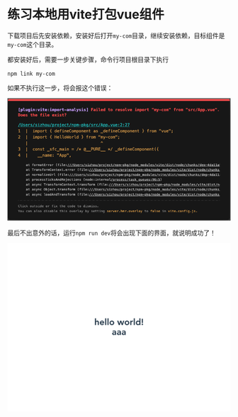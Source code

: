 # 练习本地用vite打包vue组件

下载项目后先安装依赖，安装好后打开`my-com`目录，继续安装依赖，目标组件是`my-com`这个目录。

都安装好后，需要一步关键步骤，命令行项目根目录下执行
```shell
npm link my-com
```
如果不执行这一步，将会报这个错误：

![报错截图](./WX20221017-174815.png)

最后不出意外的话，运行`npm run dev`将会出现下面的界面，就说明成功了！

![成功界面](./localhost_5173_.png)